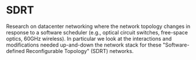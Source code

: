 # SDRT
Research on datacenter networking where the network topology changes in response to a software scheduler (e.g., optical circuit switches, free-space optics, 60GHz wireless). In particular we look at the interactions and modifications needed up-and-down the network stack for these "Software-defined Reconfigurable Topology" (SDRT) networks.
